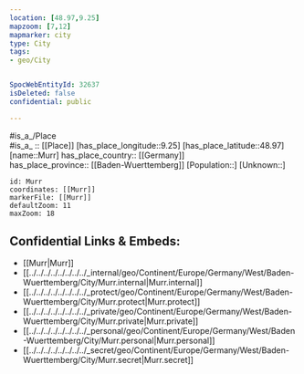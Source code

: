 ```yaml
---
location: [48.97,9.25] 
mapzoom: [7,12] 
mapmarker: city 
type: City
tags:
- geo/City


SpocWebEntityId: 32637
isDeleted: false
confidential: public

---
```

#is_a_/Place  
#is_a_ :: [[Place]] 
[has_place_longitude::9.25] 
[has_place_latitude::48.97] 
[name::Murr] 
has_place_country:: [[Germany]]  
has_place_province:: [[Baden-Wuerttemberg]] 
[Population::] 
[Unknown::] 


```leaflet
id: Murr
coordinates: [[Murr]] 
markerFile: [[Murr]] 
defaultZoom: 11 
maxZoom: 18
```


## Confidential Links & Embeds: 
- [[Murr|Murr]]  
- [[../../../../../../../../_internal/geo/Continent/Europe/Germany/West/Baden-Wuerttemberg/City/Murr.internal|Murr.internal]] 
- [[../../../../../../../../_protect/geo/Continent/Europe/Germany/West/Baden-Wuerttemberg/City/Murr.protect|Murr.protect]] 
- [[../../../../../../../../_private/geo/Continent/Europe/Germany/West/Baden-Wuerttemberg/City/Murr.private|Murr.private]] 
- [[../../../../../../../../_personal/geo/Continent/Europe/Germany/West/Baden-Wuerttemberg/City/Murr.personal|Murr.personal]] 
- [[../../../../../../../../_secret/geo/Continent/Europe/Germany/West/Baden-Wuerttemberg/City/Murr.secret|Murr.secret]] 
